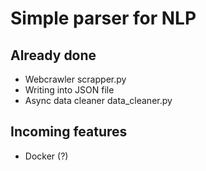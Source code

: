 # Simple parser for NLP
## Already done
- Webcrawler scrapper.py
- Writing into JSON file
- Async data cleaner data_cleaner.py

## Incoming features
- Docker (?)
